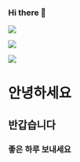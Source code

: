 ### Hi there 👋

<img src="https://capsule-render.vercel.app/api?type=wave&color=auto&height=300&section=header&text=capsule%20render&fontSize=90" />

<a href="https://www.instagram.com/iseoyoung627/" target="_blank"><img src="https://img.shields.io/badge/#E4405F?style=flat-square&logo=instagram&logoColor=white"/></a>

<a href="https://hits.seeyoufarm.com"><img src="https://hits.seeyoufarm.com/api/count/incr/badge.svg?url=https%3A%2F%2Fgithub.com%2Fdtd08&count_bg=%233E8DFF&title_bg=%23555555&icon=&icon_color=%23E7E7E7&title=hits&edge_flat=false"/></a>
# 안녕하세요
## 반갑습니다
### 좋은 하루 보내세요
